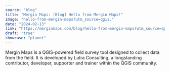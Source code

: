 ```yaml
---
source: "blog"
title: "Mergin Maps: [Blog] Hello from Mergin Maps!"
image: "hello-from-mergin-maps?utm_source=qgis."
date: "2024-02-13"
link: "https://merginmaps.com/blog/hello-from-mergin-maps?utm_source=qgis"
draft: "true"
showcase: "planet"
---
```


Mergin Maps is a QGIS-powered field survey tool designed to collect data from the field. It is developed by Lutra Consulting, a longstanding contributor, developer, supporter and trainer within the QGIS community.
